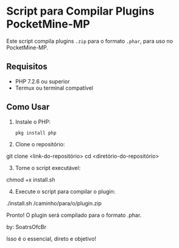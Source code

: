 # Script para Compilar Plugins PocketMine-MP

Este script compila plugins `.zip` para o formato `.phar`, para uso no PocketMine-MP.

## Requisitos

- PHP 7.2.6 ou superior
- Termux ou terminal compatível

## Como Usar

1. Instale o PHP:

   ```bash
   pkg install php

2. Clone o repositório:

git clone <link-do-repositório>
cd <diretório-do-repositório>


3. Torne o script executável:

chmod +x install.sh


4. Execute o script para compilar o plugin:

./install.sh /caminho/para/o/plugin.zip



Pronto! O plugin será compilado para o formato .phar.

by: SoatrsOfcBr

Isso é o essencial, direto e objetivo!
